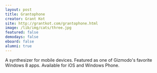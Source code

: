 ```yaml
---
layout: post
title: Grantophone
creator: Grant Kot
site: http://grantkot.com/grantophone.html
image: /lib/img/cats/three.jpg
featured: false
demodays: false
eboard: false
alumni: true
---
```

A synthesizer for mobile devices. Featured as one of Gizmodo's favorite Windows 8 apps. Available for iOS and Windows Phone.